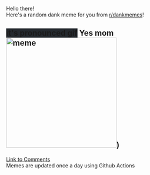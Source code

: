Hello there! <br>Here's a random dank meme for you from [r/dankmemes](https://reddit.com/r/dankmemes)!<br>
## <span style="background-color: #24292e">it's pronounced gif</span> Yes mom<br><img src="https://i.redd.it/q0b132ty7c161.gif" alt="meme" width="300"/>)<br>
[Link to Comments](https://reddit.com/r/dankmemes/comments/k0nhjz/yes_mom/)<br>
Memes are updated once a day using Github Actions
